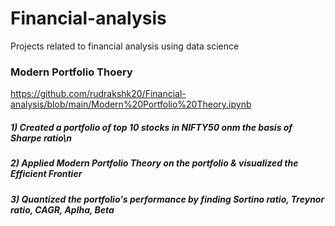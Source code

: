 # Financial-analysis
Projects related to financial analysis using data science

### Modern Portfolio Thoery
https://github.com/rudrakshk20/Financial-analysis/blob/main/Modern%20Portfolio%20Theory.ipynb

##### 1) Created a portfolio of top 10 stocks in NIFTY50 onm the basis of Sharpe ratio\n
##### 2) Applied Modern Portfolio Theory on the portfolio & visualized the Efficient Frontier
##### 3) Quantized the portfolio's performance by finding Sortino ratio, Treynor ratio, CAGR, Aplha, Beta
